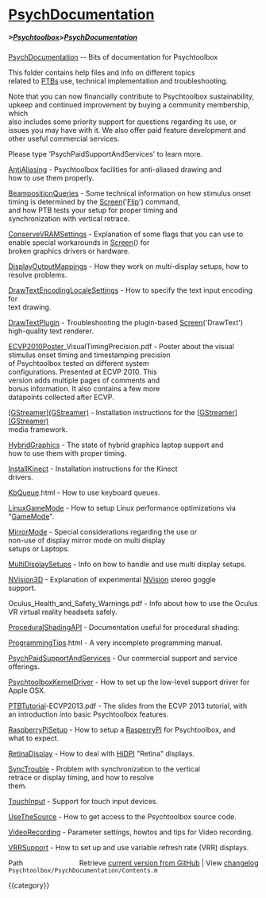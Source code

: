 # [PsychDocumentation](PsychDocumentation)
##### >[Psychtoolbox](Psychtoolbox)>[PsychDocumentation](PsychDocumentation)

[PsychDocumentation](PsychDocumentation) -- Bits of documentation for Psychtoolbox  
  
This folder contains help files and info on different topics  
related to [PTBs](PTBs) use, technical implementation and troubleshooting.  
  
Note that you can now financially contribute to Psychtoolbox sustainability,  
upkeep and continued improvement by buying a community membership, which  
also includes some priority support for questions regarding its use, or  
issues you may have with it. We also offer paid feature development and  
other useful commercial services.  
  
Please type 'PsychPaidSupportAndServices' to learn more.  
  
  
[AntiAliasing](AntiAliasing)           - Psychtoolbox facilities for anti-aliased drawing and  
                         how to use them properly.  
  
[BeampositionQueries](BeampositionQueries)    - Some technical information on how stimulus onset  
                         timing is determined by the [Screen](Screen)('[Flip](Flip)') command,  
                         and how PTB tests your setup for proper timing and  
                         synchronization with vertical retrace.  
  
[ConserveVRAMSettings](ConserveVRAMSettings)   - Explanation of some flags that you can use to  
                         enable special workarounds in [Screen](Screen)() for  
                         broken graphics drivers or hardware.  
  
[DisplayOutputMappings](DisplayOutputMappings)  - How they work on multi-display setups, how to  
                         resolve problems.  
  
[DrawTextEncodingLocaleSettings](DrawTextEncodingLocaleSettings) - How to specify the text input encoding for  
                                 text drawing.  
  
[DrawTextPlugin](DrawTextPlugin)         - Troubleshooting the plugin-based [Screen](Screen)('DrawText')  
                         high-quality text renderer.  
  
[ECVP2010Poster](ECVP2010Poster)\_VisualTimingPrecision.pdf - Poster about the visual  
                         stimulus onset timing and timestamping precision  
                         of Psychtoolbox tested on different system  
                         configurations. Presented at ECVP 2010. This  
                         version adds multiple pages of comments and  
                         bonus information. It also contains a few more  
                         datapoints collected after ECVP.  
  
[[GStreamer](GStreamer)][(GStreamer)]((GStreamer))              - Installation instructions for the [[GStreamer](GStreamer)][(GStreamer)]((GStreamer))  
                         media framework.  
  
[HybridGraphics](HybridGraphics)         - The state of hybrid graphics laptop support and  
                         how to use them with proper timing.  
  
[InstallKinect](InstallKinect)          - Installation instructions for the Kinect  
                         drivers.  
  
[KbQueue](KbQueue).html           - How to use keyboard queues.  
  
[LinuxGameMode](LinuxGameMode)          - How to setup Linux performance optimizations via  
                         "[GameMode](GameMode)".  
  
[MirrorMode](MirrorMode)             - Special considerations regarding the use or  
                         non-use of display mirror mode on multi display  
                         setups or Laptops.  
  
[MultiDisplaySetups](MultiDisplaySetups)     - Info on how to handle and use multi display setups.  
  
[NVision3D](NVision3D)              - Explanation of experimental [NVision](NVision) stereo goggle  
                         support.  
  
Oculus\_Health\_and\_Safety\_Warnings.pdf - Info about how to use the Oculus  
                         VR virtual reality headsets safely.  
  
[ProceduralShadingAPI](ProceduralShadingAPI)   - Documentation useful for procedural shading.  
  
[ProgrammingTips](ProgrammingTips).html   - A very incomplete programming manual.  
  
[PsychPaidSupportAndServices](PsychPaidSupportAndServices) - Our commercial support and service offerings.  
  
[PsychtoolboxKernelDriver](PsychtoolboxKernelDriver) - How to set up the low-level support driver for  
                           Apple OSX.  
  
[PTBTutorial](PTBTutorial)-ECVP2013.pdf - The slides from the ECVP 2013 tutorial, with  
                           an introduction into basic Psychtoolbox features.  
  
[RaspberryPiSetup](RaspberryPiSetup)       - How to setup a [RasperryPi](RasperryPi) for Psychtoolbox, and  
                         what to expect.  
  
[RetinaDisplay](RetinaDisplay)          - How to deal with [HiDPI](HiDPI) "Retina" displays.  
  
[SyncTrouble](SyncTrouble)            - Problem with synchronization to the vertical  
                         retrace or display timing, and how to resolve  
                         them.  
  
[TouchInput](TouchInput)             - Support for touch input devices.  
  
[UseTheSource](UseTheSource)           - How to get access to the Psychtoolbox source code.  
  
[VideoRecording](VideoRecording)         - Parameter settings, howtos and tips for Video recording.  
  
[VRRSupport](VRRSupport)             - How to set up and use variable refresh rate (VRR) displays.  
  




<div class="code_header" style="text-align:right;">
  <span style="float:left;">Path&nbsp;&nbsp;</span> <span class="counter">Retrieve <a href=
  "https://raw.github.com/Psychtoolbox-3/Psychtoolbox-3/beta/Psychtoolbox/PsychDocumentation/Contents.m">current version from GitHub</a> | View <a href=
  "https://github.com/Psychtoolbox-3/Psychtoolbox-3/commits/beta/Psychtoolbox/PsychDocumentation/Contents.m">changelog</a></span>
</div>
<div class="code">
  <code>Psychtoolbox/PsychDocumentation/Contents.m</code>
</div>

{{category}}